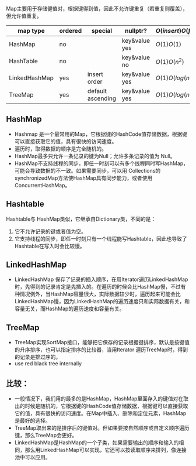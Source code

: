 Map主要用于存储健值对，根据键得到值，因此不允许键重复（若重复则覆盖），但允许值重复。

|map type|ordered|special|nullptr?|$O(insert)O(find)$|
|-|-|-|-|-|
|HashMap|no||key&value yes|$O(1)O(1)$|
|HashTable|no||key&value no|$O(1)O(n^2)$|
|LinkedHashMap|yes|insert order|key&value yes|$O(1)O(log(n))$|
|TreeMap|yes|default ascending|key&value yes|$O(1)O(log(n))$|


## HashMap
* Hashmap 是一个最常用的Map，它根据键的HashCode值存储数据，根据键可以直接获取它的值，具有很快的访问速度。
* 遍历时，取得数据的顺序是完全随机的。
* HashMap最多只允许一条记录的键为Null；允许多条记录的值为 Null。
* HashMap不支持线程的同步，即任一时刻可以有多个线程同时写HashMap，可能会导致数据的不一致。如果需要同步，可以用 Collections的synchronizedMap方法使HashMap具有同步能力，或者使用ConcurrentHashMap。


## Hashtable
Hashtable与 HashMap类似，它继承自Dictionary类，不同的是：　　 
1. 它不允许记录的键或者值为空。 
2. 它支持线程的同步，即任一时刻只有一个线程能写Hashtable，因此也导致了 Hashtable在写入时会比较慢。

## LinkedHashMap
* LinkedHashMap 保存了记录的插入顺序，在用Iterator遍历LinkedHashMap时，先得到的记录肯定是先插入的。在遍历的时候会比HashMap慢，不过有种情况例外，当HashMap容量很大，实际数据较少时，遍历起来可能会比LinkedHashMap慢，因为LinkedHashMap的遍历速度只和实际数据有关，和容量无关，而HashMap的遍历速度和容量有关。

## TreeMap
* TreeMap实现SortMap接口，能够把它保存的记录根据键排序，默认是按键值的升序排序，也可以指定排序的比较器，当用Iterator 遍历TreeMap时，得到的记录是排过序的。
* use red black tree internally

## 比较：
* 一般情况下，我们用的最多的是HashMap，HashMap里面存入的键值对在取出的时候是随机的，它根据键的HashCode值存储数据，根据键可以直接获取它的值，具有很快的访问速度。在Map中插入、删除和定位元素，HashMap 是最好的选择。 
* TreeMap取出来的是排序后的键值对。但如果要按自然顺序或自定义顺序遍历键，那么TreeMap会更好。 
* LinkedHashMap是HashMap的一个子类，如果需要输出的顺序和输入的相同，那么用LinkedHashMap可以实现，它还可以按读取顺序来排列，像连接池中可以应用。　